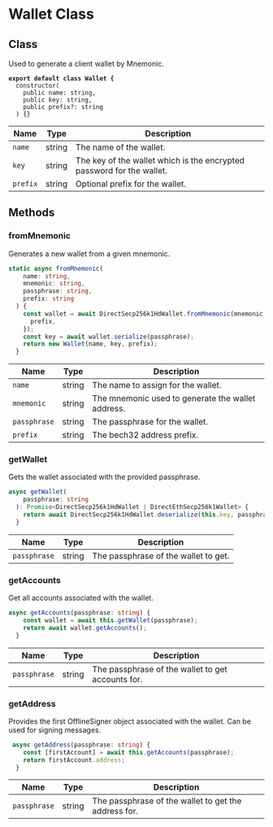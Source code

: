 # Wallet Class

## Class

Used to generate a client wallet by Mnemonic.

<pre class="language-typescript"><code class="lang-typescript"><strong>export default class Wallet {
</strong>  constructor(
    public name: string,
    public key: string,
    public prefix?: string
  ) {}
</code></pre>

| Name     | Type    | Description                                                           |
| -------- | ------- | --------------------------------------------------------------------- |
| `name`   | string  | The name of the wallet.                                               |
| `key`    | string  | The key of the wallet which is the encrypted password for the wallet. |
| `prefix` | string  | Optional prefix for the wallet.                                       |

## Methods

### fromMnemonic

Generates a new wallet from a given mnemonic.

```typescript
static async fromMnemonic(
    name: string,
    mnemonic: string,
    passphrase: string,
    prefix: string
  ) {
    const wallet = await DirectSecp256k1HdWallet.fromMnemonic(mnemonic, {
      prefix,
    });
    const key = await wallet.serialize(passphrase);
    return new Wallet(name, key, prefix);
  }
```

| Name         | Type   | Description                                       |
| ------------ | ------ | ------------------------------------------------- |
| `name`       | string | The name to assign for the wallet.                |
| `mnemonic`   | string | The mnemonic used to generate the wallet address. |
| `passphrase` | string | The passphrase for the wallet.                    |
| `prefix`     | string | The bech32 address prefix.                        |

### getWallet

Gets the wallet associated with the provided passphrase.

```typescript
async getWallet(
    passphrase: string
  ): Promise<DirectSecp256k1HdWallet | DirectEthSecp256k1Wallet> {
    return await DirectSecp256k1HdWallet.deserialize(this.key, passphrase);
  }
```

| Name         | Type   | Description                          |
| ------------ | ------ | ------------------------------------ |
| `passphrase` | string | The passphrase of the wallet to get. |

### getAccounts

Get all accounts associated with the wallet.

```typescript
async getAccounts(passphrase: string) {
    const wallet = await this.getWallet(passphrase);
    return await wallet.getAccounts();
  }
```

| Name         | Type   | Description                                       |
| ------------ | ------ | ------------------------------------------------- |
| `passphrase` | string | The passphrase of the wallet to get accounts for. |

### getAddress

Provides the first OfflineSigner object associated with the wallet. Can be used for signing messages.

```typescript
 async getAddress(passphrase: string) {
    const [firstAccount] = await this.getAccounts(passphrase);
    return firstAccount.address;
  }
```

| Name         | Type   | Description                                          |
| ------------ | ------ | ---------------------------------------------------- |
| `passphrase` | string | The passphrase of the wallet to get the address for. |
